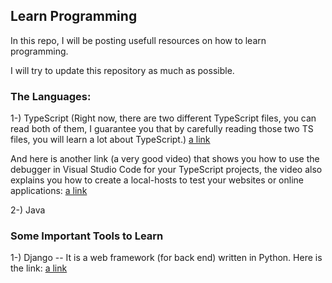 ## Learn Programming
In this repo, I will be posting usefull resources on how to learn programming. 

I will try to update this repository as much as possible.

### The Languages:

1-) TypeScript (Right now, there are two different TypeScript files, you can read both of them, I guarantee you that by carefully reading those two TS files, you will learn a lot about TypeScript.)
[a link](https://basarat.gitbooks.io/typescript/docs/javascript/equality.html)

And here is another link (a very good video) that shows you how to use the debugger in 
Visual Studio Code for your TypeScript projects, the video also explains you how to create a local-hosts to test your websites or online applications:
[a link](https://www.youtube.com/watch?v=H1lgYojMCaQ)


2-) Java 


### Some Important Tools to Learn

1-) Django -- It is a web framework (for back end) written in Python. Here is the link:
[a link](https://tutorial.djangogirls.org/en/installation/)
